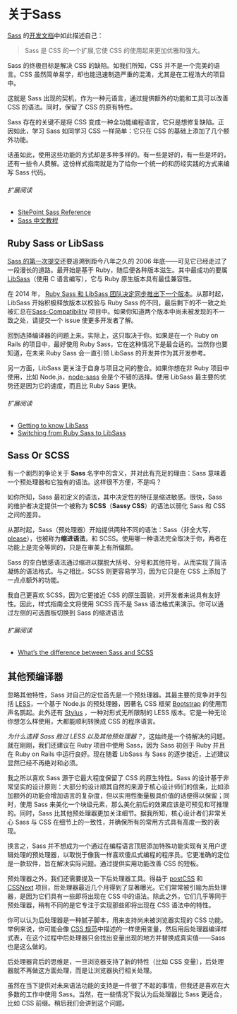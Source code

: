 
# 关于Sass

[Sass](http://sass-lang.com) 的[开发文档](http://sass-lang.com/documentation/file.SASS_REFERENCE.html)中如此描述自己：
 
>Sass 是 CSS 的一个扩展,它使 CSS 的使用起来更加优雅和强大。

Sass 的终极目标是解决 CSS 的缺陷。如我们所知，CSS 并不是一个完美的语言。CSS 虽然简单易学，却也能迅速制造严重的混淆，尤其是在工程浩大的项目中。

这就是 Sass 出现的契机，作为一种元语言，通过提供额外的功能和工具可以改善 CSS 的语法。同时，保留了 CSS 的原有特性。

Sass 存在的关键不是将 CSS 变成一种全功能编程语言，它只是想修复缺陷。正因如此，学习 Sass 如同学习 CSS 一样简单：它只在 CSS 的基础上添加了几个额外功能。

话虽如此，使用这些功能的方式却是多种多样的。有一些是好的，有一些是坏的，还有一些令人费解。这份样式指南就是为了给你一个统一的和历经实践的方式来编写 Sass 代码。

###### 扩展阅读

* [SitePoint Sass Reference](http://sitepoint.com/sass-reference/)
* [Sass 中文教程](http://www.w3cplus.com/blog/tags/302.html)

## Ruby Sass or LibSass

[Sass 的第一次提交](https://github.com/hcatlin/sass/commit/fa5048ba405619273e474a50400c7243fbff54fe)还要追溯到距今八年之久的 2006 年底——可见它已经走过了一段漫长的道路。最开始是基于 Ruby，随后便各种版本滋生。其中最成功的要属[LibSass](https://github.com/sass/libsass)（使用 C 语言编写），它与 Ruby 原生版本具有最佳兼容性。

在 2014 年， [Ruby Sass 和 LibSass 团队决定同步推出下一个版本](https://github.com/sass/libsass/wiki/The-LibSass-Compatibility-Plan)。从那时起，LibSass 开始积极释放版本以校验与 Ruby Sass 的不同，最后剩下的不一致之处被汇总在[Sass-Compatibility](http://sass-compatibility.github.io) 项目中。如果你知道两个版本中尚未被发现的不一致之处，请提交一个 issue 使更多开发者了解。

回到选择编译器的问题上来。实际上，这只取决于你。如果是在一个 Ruby on Rails 的项目中，最好使用 Ruby Sass，它在这种情况下是最合适的。当然你也要知道，在未来 Ruby Sass 会一直引领 LibSass 的开发并作为其开发参考。

另一方面，LibSass 更关注于自身与项目之间的整合。如果你想在非 Ruby 项目中使用，比如 Node.js，[node-sass](https://github.com/sass/node-sass) 会是个不错的选择。使用 LibSass 最主要的优势还是因为它的速度，而且比 Ruby Sass 更快。

###### 扩展阅读

* [Getting to know LibSass](http://webdesign.tutsplus.com/articles/getting-to-know-libsass--cms-23114)
* [Switching from Ruby Sass to LibSass](http://www.sitepoint.com/switching-ruby-sass-libsass/)

## Sass Or SCSS

有一个剧烈的争论关于 **Sass** 名字中的含义，并对此有充足的理由：Sass 意味着一个预处理器和它独有的语法。这样很不方便，不是吗？

如你所知，Sass 最初定义的语法，其中决定性的特征是缩进敏感。很快，Sass 的维护者决定提供一个被称为 **SCSS**（**Sassy CSS**）的语法以弱化 Sass 和 CSS 之间的差异。

从那时起，Sass（预处理器）开始提供两种不同的语法：Sass（非全大写，[please](http://sassnotsass.com)），也被称为**缩进语法**，和 SCSS。使用哪一种语法完全取决于你，两者在功能上是完全等同的，只是在审美上有所偏颇。

Sass 的空白敏感语法通过缩进以摆脱大括号、分号和其他符号，从而实现了简洁凝练的语法格式。与之相比，SCSS 则更容易学习，因为它只是在 CSS 上添加了一点点额外的功能。

<p>我自己更喜欢 SCSS，因为它更接近 CSS 的原生面貌，对开发者来说具有友好性。因此，样式指南全文将使用 SCSS 而不是 Sass 语法格式来演示。你可以通过<label for="aside-toggle" class="link-like">左侧的可选面板</label>切换到 Sass 的缩进语法</p>

###### 扩展阅读

* [What’s the difference between Sass and SCSS](http://www.sitepoint.com/whats-difference-sass-scss/)

## 其他预编译器

忽略其他特性，Sass 对自己的定位首先是一个预处理器。其最主要的竞争对手包括 [LESS](http://lesscss.org/)，一个基于 Node.js 的预处理器，因著名 CSS 框架 [Bootstrap](http://getbootstrap.com/) 的使用而声名鹊起。此外还有 [Stylus](http://learnboost.github.io/stylus/) ，一种对形式无所限制的 LESS 版本。它是一种无论你想怎么样使用，大都能顺利转换成 CSS 的程序语言。

*为什么选择 Sass 胜过 LESS 以及其他预处理器？*，这始终是一个待解决的问题。就在刚刚，我们还建议在 Ruby 项目中使用 Sass，因为 Sass 初创于 Ruby 并且在 Ruby on Rails 中运行良好。现在随着 LibSass 与 Sass 的逐步接近，上述建议显然已经不再绝对和必须。

我之所以喜欢 Sass 源于它最大程度保留了 CSS 的原生特性。Sass 的设计基于非常坚实的设计原则：大部分的设计顺其自然的来源于核心设计师们的信条，比如添加额外的功能会增加语言的复杂度，但以实用性衡量极具价值的话便得以保留；同时，使用 Sass 来美化一个块级元素，那么美化前后的效果应该是可预见和可推理的。同时，Sass 比其他预处理器更加关注细节。据我所知，核心设计者们非常关心 Sass 与 CSS 在细节上的一致性，并确保所有的常用方式具有高度一致的表现。

换言之，Sass 并不想成为一个通过在编程语言顶层添加特殊功能实现有关用户逻辑处理的预处理器，以取悦于像我一样喜欢傻瓜式编程的程序员。它更准确的定位是一款软件，旨在解决实际问题。通过提供实用功能改善 CSS 的短板。

预处理器之外，我们还需要提及一下后处理器工具。得益于 [postCSS](https://github.com/postcss/postcss) 和 [CSSNext](https://github.com/cssnext/cssnext) 项目，后处理器最近几个月得到了显著曝光。它们常常被引喻为后处理器，是因为它们具有一些即将出现在 CSS 中的语法。除此之外，它们几乎等同于预处理器，稍有不同的是它专注于实现那些即将出现在 CSS 语法中的特性。

你可以认为后处理器是一种腻子脚本，用来支持尚未被浏览器实现的 CSS 功能。举例来说，你可能会像 [CSS 规范](http://dev.w3.org/csswg/css-variables/)中描述的一样使用变量，然后用后处理器编译样式表，在这个过程中后处理器只会找出变量出现的地方并替换成真实值——Sass 也是这么做的。

后处理器背后的思维是，一旦浏览器支持了新的特性（比如 CSS 变量），后处理器就不再做这方面处理，而是让浏览器执行相关处理。

虽然在当下提供对未来语法功能的支持是一件很了不起的事情，但我还是喜欢在大多数的工作中使用 Sass。当然，在一些情况下我认为后处理器比 Sass 更适合，比如 CSS 前缀。稍后我们会讲到这个问题。